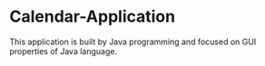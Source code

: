 # Calendar-Application
This application is built by Java programming and focused on GUI properties of Java language. 
